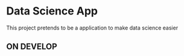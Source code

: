 # Data Science App

This project pretends to be a application to make data science easier

## ON DEVELOP